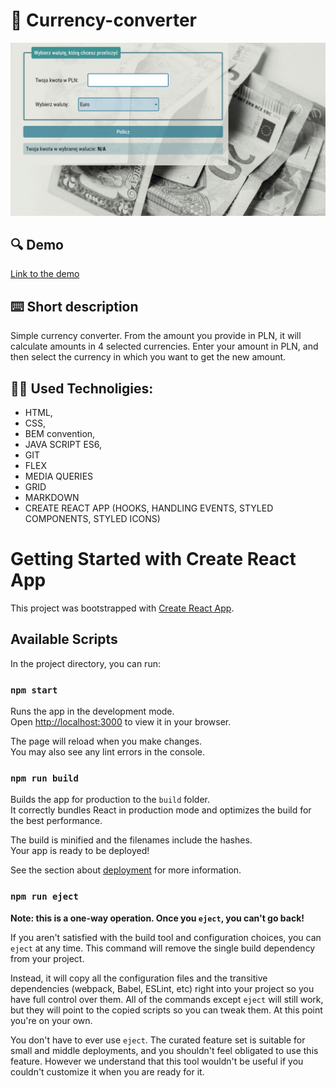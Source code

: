 # 💱 Currency-converter

![How tu use](images/Animation.gif)

## 🔍 Demo

[Link to the demo](https://marianna-weychan.github.io/currency-converter-react/)

## [](https://github.com/Marianna-Weychan/currency-converter/edit/main/README.md#short-description) ⌨️ Short description

Simple currency converter.
From the amount you provide in PLN, it will calculate amounts in 4 selected currencies.
Enter your amount in PLN, and then select the currency in which you want to get the new amount.

## 👩‍💻 Used Technoligies:

- HTML,
- CSS,
- BEM convention,
- JAVA SCRIPT ES6,
- GIT
- FLEX
- MEDIA QUERIES
- GRID
- MARKDOWN
- CREATE REACT APP (HOOKS, HANDLING EVENTS, STYLED COMPONENTS, STYLED ICONS)

# Getting Started with Create React App

This project was bootstrapped with [Create React App](https://github.com/facebook/create-react-app).

## Available Scripts

In the project directory, you can run:

### `npm start`

Runs the app in the development mode.\
Open [http://localhost:3000](http://localhost:3000) to view it in your browser.

The page will reload when you make changes.\
You may also see any lint errors in the console.

### `npm run build`

Builds the app for production to the `build` folder.\
It correctly bundles React in production mode and optimizes the build for the best performance.

The build is minified and the filenames include the hashes.\
Your app is ready to be deployed!

See the section about [deployment](https://facebook.github.io/create-react-app/docs/deployment) for more information.

### `npm run eject`

**Note: this is a one-way operation. Once you `eject`, you can't go back!**

If you aren't satisfied with the build tool and configuration choices, you can `eject` at any time. This command will remove the single build dependency from your project.

Instead, it will copy all the configuration files and the transitive dependencies (webpack, Babel, ESLint, etc) right into your project so you have full control over them. All of the commands except `eject` will still work, but they will point to the copied scripts so you can tweak them. At this point you're on your own.

You don't have to ever use `eject`. The curated feature set is suitable for small and middle deployments, and you shouldn't feel obligated to use this feature. However we understand that this tool wouldn't be useful if you couldn't customize it when you are ready for it.
